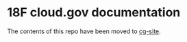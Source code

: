 # 18F cloud.gov documentation

The contents of this repo have been moved to [cg-site](https://github.com/18F/cg-site).

